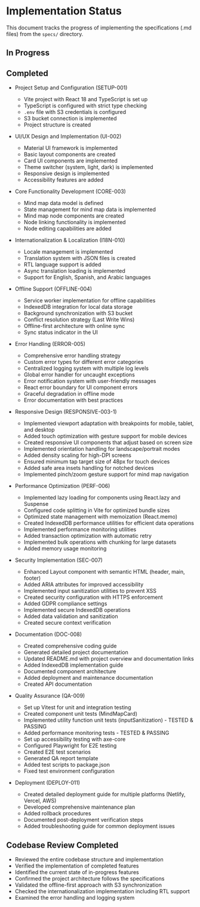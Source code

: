 # Implementation Status

This document tracks the progress of implementing the specifications (.md files) from the `specs/` directory.

## In Progress

## Completed
- Project Setup and Configuration (SETUP-001)
  - Vite project with React 18 and TypeScript is set up
  - TypeScript is configured with strict type checking
  - `.env` file with S3 credentials is configured
  - S3 bucket connection is implemented
  - Project structure is created

- UI/UX Design and Implementation (UI-002)
  - Material UI framework is implemented
  - Basic layout components are created
  - Card UI components are implemented
  - Theme switcher (system, light, dark) is implemented
  - Responsive design is implemented
  - Accessibility features are added

- Core Functionality Development (CORE-003)
  - Mind map data model is defined
  - State management for mind map data is implemented
  - Mind map node components are created
  - Node linking functionality is implemented
  - Node editing capabilities are added

- Internationalization & Localization (I18N-010)
  - Locale management is implemented
  - Translation system with JSON files is created
  - RTL language support is added
  - Async translation loading is implemented
  - Support for English, Spanish, and Arabic languages

- Offline Support (OFFLINE-004)
  - Service worker implementation for offline capabilities
  - IndexedDB integration for local data storage
  - Background synchronization with S3 bucket
  - Conflict resolution strategy (Last Write Wins)
  - Offline-first architecture with online sync
  - Sync status indicator in the UI

- Error Handling (ERROR-005)
  - Comprehensive error handling strategy
  - Custom error types for different error categories
  - Centralized logging system with multiple log levels
  - Global error handler for uncaught exceptions
  - Error notification system with user-friendly messages
  - React error boundary for UI component errors
  - Graceful degradation in offline mode
  - Error documentation with best practices

- Responsive Design (RESPONSIVE-003-1)
  - Implemented viewport adaptation with breakpoints for mobile, tablet, and desktop
  - Added touch optimization with gesture support for mobile devices
  - Created responsive UI components that adjust based on screen size
  - Implemented orientation handling for landscape/portrait modes
  - Added density scaling for high-DPI screens
  - Ensured minimum tap target size of 48px for touch devices
  - Added safe area insets handling for notched devices
  - Implemented pinch/zoom gesture support for mind map navigation

- Performance Optimization (PERF-006)
  - Implemented lazy loading for components using React.lazy and Suspense
  - Configured code splitting in Vite for optimized bundle sizes
  - Optimized state management with memoization (React.memo)
  - Created IndexedDB performance utilities for efficient data operations
  - Implemented performance monitoring utilities
  - Added transaction optimization with automatic retry
  - Implemented bulk operations with chunking for large datasets
  - Added memory usage monitoring

- Security Implementation (SEC-007)
  - Enhanced Layout component with semantic HTML (header, main, footer)
  - Added ARIA attributes for improved accessibility
  - Implemented input sanitization utilities to prevent XSS
  - Created security configuration with HTTPS enforcement
  - Added GDPR compliance settings
  - Implemented secure IndexedDB operations
  - Added data validation and sanitization
  - Created secure context verification

- Documentation (DOC-008)
  - Created comprehensive coding guide
  - Generated detailed project documentation
  - Updated README.md with project overview and documentation links
  - Added IndexedDB implementation guide
  - Documented component architecture
  - Added deployment and maintenance documentation
  - Created API documentation

- Quality Assurance (QA-009)
  - Set up Vitest for unit and integration testing
  - Created component unit tests (MindMapCard)
  - Implemented utility function unit tests (inputSanitization) - TESTED & PASSING
  - Added performance monitoring tests - TESTED & PASSING
  - Set up accessibility testing with axe-core
  - Configured Playwright for E2E testing
  - Created E2E test scenarios
  - Generated QA report template
  - Added test scripts to package.json
  - Fixed test environment configuration

- Deployment (DEPLOY-011)
  - Created detailed deployment guide for multiple platforms (Netlify, Vercel, AWS)
  - Developed comprehensive maintenance plan
  - Added rollback procedures
  - Documented post-deployment verification steps
  - Added troubleshooting guide for common deployment issues

## Codebase Review Completed
- Reviewed the entire codebase structure and implementation
- Verified the implementation of completed features
- Identified the current state of in-progress features
- Confirmed the project architecture follows the specifications
- Validated the offline-first approach with S3 synchronization
- Checked the internationalization implementation including RTL support
- Examined the error handling and logging system
